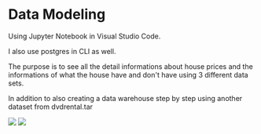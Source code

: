 # Data Modeling 

Using Jupyter Notebook in Visual Studio Code.

I also use postgres in CLI as well.

The purpose is to see all the detail informations about house prices and the informations of what the house have and don't have using 3 different data sets.

In addition to also creating a data warehouse step by step using another dataset from dvdrental.tar



![](datamodeling.gif)
![](datawarehouse.gif)

